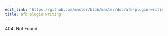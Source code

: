 ```yaml
---
edit_link: 'https://github.com/master/blob/master/doc/afb-plugin-writing.md'
title: afb plugin writing
---
```


<!-- WARNING: This file is generated by fetch_docs.js using site/_tocs/architecture/fetched_files.yml -->

404: Not Found
